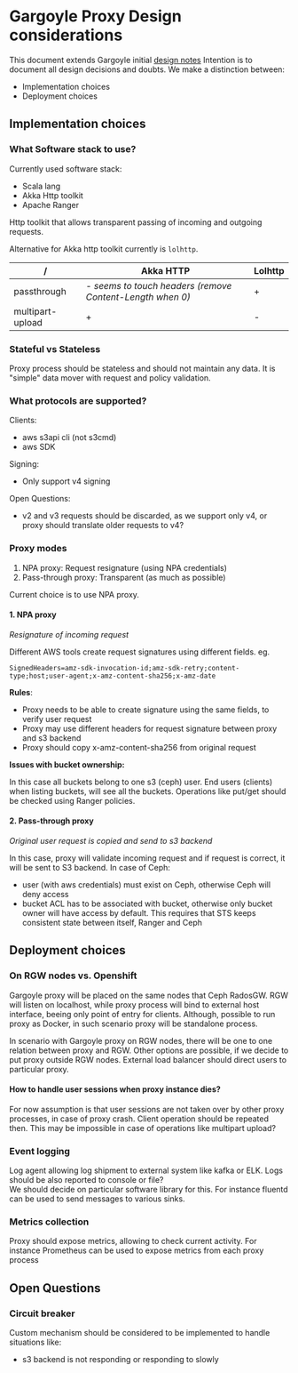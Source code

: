 # Gargoyle Proxy Design considerations
This document extends Gargoyle initial [design notes](https://hackmd.io/2DzV7iHOTwqHlqPSkbJOiQ) 
Intention is to document all design decisions and doubts. We make a distinction between:
* Implementation choices
* Deployment choices

## Implementation choices

### What Software stack to use?

Currently used software stack:

* Scala lang 
* Akka Http toolkit
* Apache Ranger

Http toolkit that allows transparent passing of incoming and outgoing requests.

Alternative for Akka http toolkit currently is `lolhttp`.

/ | Akka HTTP | Lolhttp
--- | --- | ---
passthrough |  - *seems to touch headers (remove Content-Length when 0)* | +
multipart-upload | + | -

### Stateful vs Stateless

Proxy process should be stateless and should not maintain any data. It is "simple" data
mover with request and policy validation.  

### What protocols are supported?

Clients:
* aws s3api cli (not s3cmd)
* aws SDK  

Signing:
* Only support v4 signing

Open Questions:
* v2 and v3 requests should be discarded, as we support only v4, or proxy should translate older requests
to v4?

### Proxy modes

1. NPA proxy: Request resignature (using NPA credentials)
2. Pass-through proxy: Transparent (as much as possible)

Current choice is to use NPA proxy.

#### 1. NPA proxy 
*Resignature of incoming request*

Different AWS tools create request signatures using different fields. eg.   
```
SignedHeaders=amz-sdk-invocation-id;amz-sdk-retry;content-type;host;user-agent;x-amz-content-sha256;x-amz-date 
```
**Rules**:
* Proxy needs to be able to create signature using the same fields, to verify user request
* Proxy may use different headers for request signature between proxy and s3 backend 
* Proxy should copy x-amz-content-sha256 from original request

**Issues with bucket ownership:**

In this case all buckets belong to one s3 (ceph) user. End users (clients) when listing buckets,
will see all the buckets. Operations like put/get should be checked using Ranger policies.   

#### 2. Pass-through proxy
*Original user request is copied and send to s3 backend*

In this case, proxy will validate incoming request and if request is correct, it will be sent to S3
backend.
In case of Ceph:
* user (with aws credentials) must exist on Ceph, otherwise Ceph will deny access
* bucket ACL has to be associated with bucket, otherwise only bucket owner will have access by
default. This requires that STS keeps consistent state between itself, Ranger and Ceph    


## Deployment choices

### On RGW nodes vs. Openshift

Gargoyle proxy will be placed on the same nodes that Ceph RadosGW. RGW will listen on localhost, while
proxy process will bind to external host interface, beeing only point of entry for clients.
Although, possible to run proxy as Docker, in such scenario proxy will be standalone process.

In scenario with Gargoyle proxy on RGW nodes, there will be one to one relation between proxy
and RGW.
Other options are possible, if we decide to put proxy outside RGW nodes.
External load balancer should direct users to particular proxy.

#### How to handle user sessions when proxy instance dies?

For now assumption is that user sessions are not taken over by other proxy processes, in 
case of proxy crash. Client operation should be repeated then. This may be impossible in case of 
operations like multipart upload?

### Event logging 

Log agent allowing log shipment to external system like kafka or ELK.
Logs should be also reported to console or file?  
We should decide on particular software library for this. For instance fluentd can be used to
send messages to various sinks.

### Metrics collection

Proxy should expose metrics, allowing to check current activity. For instance Prometheus 
can be used to expose metrics from each proxy process


## Open Questions

### Circuit breaker

Custom mechanism should be considered to be implemented to handle situations like:
* s3 backend is not responding or responding to slowly 

